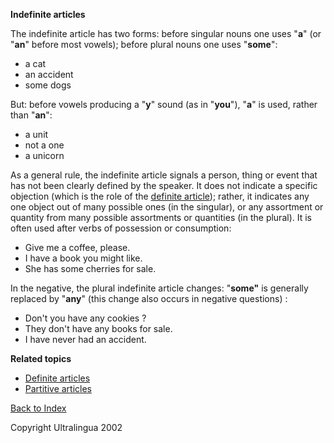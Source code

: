 **Indefinite articles**

The indefinite article has two forms: before singular nouns one uses "**a**" (or "**an**" before most vowels); before plural nouns one uses "**some**":

- a cat
- an accident
- some dogs

But: before vowels producing a "**y**" sound (as in "**you**"), "**a**" is used, rather than "**an**":

- a unit
- not a one
- a unicorn

As a general rule, the indefinite article signals a person, thing or event that has not been clearly defined by the speaker. It does not indicate a specific objection (which is the role of the [definite article](https://cns.ef-cdn.com/EtownResources/Grammar/38.html)); rather, it indicates any one object out of many possible ones (in the singular), or any assortment or quantity from many possible assortments or quantities (in the plural). It is often used after verbs of possession or consumption:

- Give me a coffee, please.
- I have a book you might like.
- She has some cherries for sale.

In the negative, the plural indefinite article changes: "**some"** is generally replaced by "**any**" (this change also occurs in negative questions) :

- Don't you have any cookies ?
- They don't have any books for sale.
- I have never had an accident.

 

**Related topics**

- [Definite articles](https://cns.ef-cdn.com/EtownResources/Grammar/38.html)
- [Partitive articles](https://cns.ef-cdn.com/EtownResources/Grammar/40.html)

[Back to Index](https://cns.ef-cdn.com/EtownResources/Grammar/EIndex.html)

Copyright Ultralingua 2002